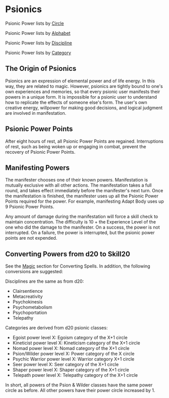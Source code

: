 # Psionics

Psionic Power lists by [Circle](/Psionics/ListByCircle.md)

Psionic Power lists by [Alphabet](/Psionics/ListByName.md)

Psionic Power lists by [Discipline](/Psionics/Disciplines.md)

Psionic Power lists by [Category](/Psionics/Categories.md)

## The Origin of Psionics

Psionics are an expression of elemental power and of life energy. In this way, they are related to magic. However, psionics are tightly bound to one's own experiences and memories, so that every psionic user manifests their powers in a unique form. It is impossible for a psionic user to understand how to replicate the effects of someone else's form. The user's own creative energy, willpower for making good decisions, and logical judgment are involved in manifestation.

## Psionic Power Points

After eight hours of rest, all Psionic Power Points are regained. Interruptions of rest, such as being woken up or engaging in combat, prevent the recovery of Psionic Power Points.

## Manifesting Powers

The manifester chooses one of their known powers. Manifestation is mutually exclusive with all other actions. The manifestation takes a full round, and takes effect immediately before the manifester's next turn. Once the manifestation is finished, the manifester uses up all the Psionic Power Points required for the power. For example, manifesting Adapt Body uses up 9 Psionic Power Points.

Any amount of damage during the manifestation will force a skill check to maintain concentration. The difficulty is 10 + the Experience Level of the one who did the damage to the manifester. On a success, the power is not interrupted. On a failure, the power is interrupted, but the psionic power points are not expended.

## Converting Powers from d20 to Skill20

See the [Magic](/Magic) section for Converting Spells. In addition, the following conversions are suggested:

Disciplines are the same as from d20:

- Clairsentience
- Metacreativity
- Psychokinesis
- Psychometabolism
- Psychoportation
- Telepathy

Categories are derived from d20 psionic classes:

- Egoist power level X: Egoism category of the X+1 circle
- Kineticist power level X: Kineticism category of the X+1 circle
- Nomad power level X: Nomad category of the X+1 circle
- Psion/Wilder power level X: Power category of the X circle
- Psychic Warrior power level X: Warrior category X+1 circle
- Seer power level X: Seer category of the X+1 circle
- Shaper power level X: Shaper category of the X+1 circle
- Telepath power level X: Telepathy category of the X+1 circle

In short, all powers of the Psion & Wilder classes have the same power circle as before. All other powers have their power circle increased by 1.
